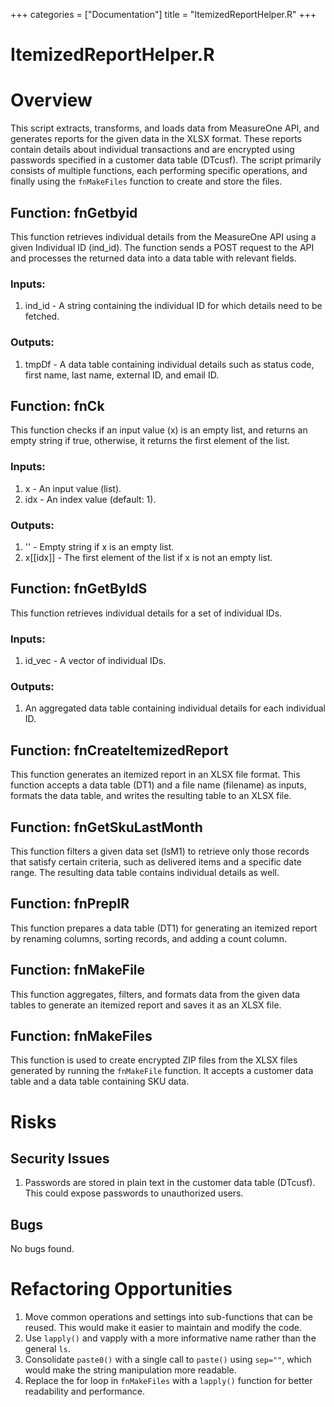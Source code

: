 +++
categories = ["Documentation"]
title = "ItemizedReportHelper.R"
+++


# ItemizedReportHelper.R
# Overview

This script extracts, transforms, and loads data from MeasureOne API, and generates reports for the given data in the XLSX format. These reports contain details about individual transactions and are encrypted using passwords specified in a customer data table (DTcusf). The script primarily consists of multiple functions, each performing specific operations, and finally using the `fnMakeFiles` function to create and store the files.

## Function: fnGetbyid

This function retrieves individual details from the MeasureOne API using a given Individual ID (ind_id). The function sends a POST request to the API and processes the returned data into a data table with relevant fields.

### Inputs:

1. ind_id - A string containing the individual ID for which details need to be fetched.

### Outputs:

1. tmpDf - A data table containing individual details such as status code, first name, last name, external ID, and email ID.

## Function: fnCk

This function checks if an input value (x) is an empty list, and returns an empty string if true, otherwise, it returns the first element of the list.

### Inputs:

1. x - An input value (list).
2. idx - An index value (default: 1).

### Outputs:

1. '' - Empty string if x is an empty list.
2. x[[idx]] - The first element of the list if x is not an empty list.

## Function: fnGetByIdS

This function retrieves individual details for a set of individual IDs.

### Inputs:

1. id_vec - A vector of individual IDs.

### Outputs:

1. An aggregated data table containing individual details for each individual ID.

## Function: fnCreateItemizedReport

This function generates an itemized report in an XLSX file format. This function accepts a data table (DT1) and a file name (filename) as inputs, formats the data table, and writes the resulting table to an XLSX file.

## Function: fnGetSkuLastMonth

This function filters a given data set (lsM1) to retrieve only those records that satisfy certain criteria, such as delivered items and a specific date range. The resulting data table contains individual details as well.

## Function: fnPrepIR

This function prepares a data table (DT1) for generating an itemized report by renaming columns, sorting records, and adding a count column.

## Function: fnMakeFile

This function aggregates, filters, and formats data from the given data tables to generate an itemized report and saves it as an XLSX file.

## Function: fnMakeFiles

This function is used to create encrypted ZIP files from the XLSX files generated by running the `fnMakeFile` function. It accepts a customer data table and a data table containing SKU data.

# Risks

## Security Issues

1. Passwords are stored in plain text in the customer data table (DTcusf). This could expose passwords to unauthorized users.

## Bugs

No bugs found.

# Refactoring Opportunities

1. Move common operations and settings into sub-functions that can be reused. This would make it easier to maintain and modify the code.
2. Use `lapply()` and vapply with a more informative name rather than the general `ls`.
3. Consolidate `paste0()` with a single call to `paste()` using `sep=""`, which would make the string manipulation more readable.
4. Replace the for loop in `fnMakeFiles` with a `lapply()` function for better readability and performance.